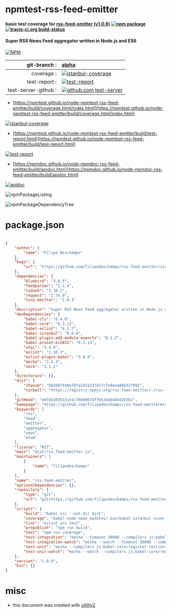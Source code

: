# npmtest-rss-feed-emitter

#### basic test coverage for  [rss-feed-emitter (v1.0.6)](https://github.com/filipedeschamps/rss-feed-emitter#readme)  [![npm package](https://img.shields.io/npm/v/npmtest-rss-feed-emitter.svg?style=flat-square)](https://www.npmjs.org/package/npmtest-rss-feed-emitter) [![travis-ci.org build-status](https://api.travis-ci.org/npmtest/node-npmtest-rss-feed-emitter.svg)](https://travis-ci.org/npmtest/node-npmtest-rss-feed-emitter)

#### Super RSS News Feed aggregator written in Node.js and ES6

[![NPM](https://nodei.co/npm/rss-feed-emitter.png?downloads=true&downloadRank=true&stars=true)](https://www.npmjs.com/package/rss-feed-emitter)

| git-branch : | [alpha](https://github.com/npmtest/node-npmtest-rss-feed-emitter/tree/alpha)|
|--:|:--|
| coverage : | [![istanbul-coverage](https://npmtest.github.io/node-npmtest-rss-feed-emitter/build/coverage.badge.svg)](https://npmtest.github.io/node-npmtest-rss-feed-emitter/build/coverage.html/index.html)|
| test-report : | [![test-report](https://npmtest.github.io/node-npmtest-rss-feed-emitter/build/test-report.badge.svg)](https://npmtest.github.io/node-npmtest-rss-feed-emitter/build/test-report.html)|
| test-server-github : | [![github.com test-server](https://npmtest.github.io/node-npmtest-rss-feed-emitter/GitHub-Mark-32px.png)](https://npmtest.github.io/node-npmtest-rss-feed-emitter/build/app/index.html) | | build-artifacts : | [![build-artifacts](https://npmtest.github.io/node-npmtest-rss-feed-emitter/glyphicons_144_folder_open.png)](https://github.com/npmtest/node-npmtest-rss-feed-emitter/tree/gh-pages/build)|

- [https://npmtest.github.io/node-npmtest-rss-feed-emitter/build/coverage.html/index.html](https://npmtest.github.io/node-npmtest-rss-feed-emitter/build/coverage.html/index.html)

[![istanbul-coverage](https://npmtest.github.io/node-npmtest-rss-feed-emitter/build/screenCapture.buildCi.browser.%252Ftmp%252Fbuild%252Fcoverage.lib.html.png)](https://npmtest.github.io/node-npmtest-rss-feed-emitter/build/coverage.html/index.html)

- [https://npmtest.github.io/node-npmtest-rss-feed-emitter/build/test-report.html](https://npmtest.github.io/node-npmtest-rss-feed-emitter/build/test-report.html)

[![test-report](https://npmtest.github.io/node-npmtest-rss-feed-emitter/build/screenCapture.buildCi.browser.%252Ftmp%252Fbuild%252Ftest-report.html.png)](https://npmtest.github.io/node-npmtest-rss-feed-emitter/build/test-report.html)

- [https://npmdoc.github.io/node-npmdoc-rss-feed-emitter/build/apidoc.html](https://npmdoc.github.io/node-npmdoc-rss-feed-emitter/build/apidoc.html)

[![apidoc](https://npmdoc.github.io/node-npmdoc-rss-feed-emitter/build/screenCapture.buildCi.browser.%252Ftmp%252Fbuild%252Fapidoc.html.png)](https://npmdoc.github.io/node-npmdoc-rss-feed-emitter/build/apidoc.html)

![npmPackageListing](https://npmtest.github.io/node-npmtest-rss-feed-emitter/build/screenCapture.npmPackageListing.svg)

![npmPackageDependencyTree](https://npmtest.github.io/node-npmtest-rss-feed-emitter/build/screenCapture.npmPackageDependencyTree.svg)



# package.json

```json

{
    "author": {
        "name": "Filipe Deschamps"
    },
    "bugs": {
        "url": "https://github.com/filipedeschamps/rss-feed-emitter/issues"
    },
    "dependencies": {
        "bluebird": "3.0.5",
        "feedparser": "1.1.4",
        "lodash": "3.10.1",
        "request": "2.74.0",
        "tiny-emitter": "1.0.1"
    },
    "description": "Super RSS News Feed aggregator written in Node.js and ES6",
    "devDependencies": {
        "babel-cli": "6.4.0",
        "babel-core": "6.3.13",
        "babel-eslint": "4.1.7",
        "babel-istanbul": "0.6.0",
        "babel-plugin-add-module-exports": "0.1.2",
        "babel-preset-es2015": "6.3.13",
        "chai": "3.4.0",
        "eslint": "1.10.3",
        "eslint-plugin-babel": "3.0.0",
        "mocha": "2.3.3",
        "nock": "3.1.1"
    },
    "directories": {},
    "dist": {
        "shasum": "683d87440ef07a1831a37dc7cfedeea86b327893",
        "tarball": "https://registry.npmjs.org/rss-feed-emitter/-/rss-feed-emitter-1.0.6.tgz"
    },
    "gitHead": "e8fbb3036151e1c76040673ff653ddd4d442b5b1",
    "homepage": "https://github.com/filipedeschamps/rss-feed-emitter#readme",
    "keywords": [
        "rss",
        "feed",
        "emitter",
        "aggregator",
        "news",
        "atom"
    ],
    "license": "MIT",
    "main": "dist/rss-feed-emitter.js",
    "maintainers": [
        {
            "name": "filipedeschamps"
        }
    ],
    "name": "rss-feed-emitter",
    "optionalDependencies": {},
    "repository": {
        "type": "git",
        "url": "git+https://github.com/filipedeschamps/rss-feed-emitter.git"
    },
    "scripts": {
        "build": "babel src --out-dir dist",
        "coverage": "babel-node node_modules/.bin/babel-istanbul cover _mocha -- --timeout 30000 test/**/*.spec.js",
        "lint": "eslint src test",
        "prepublish": "npm run build",
        "test": "npm run coverage",
        "test-integration": "mocha --timeout 30000 --compilers js:babel-core/register test/integration/**/*.spec.js",
        "test-integration-watch": "mocha --watch --timeout 30000 --compilers js:babel-core/register test/integration/**/*.spec.js",
        "test-unit": "mocha --compilers js:babel-core/register test/unit/**/*.spec.js",
        "test-unit-watch": "mocha --watch --compilers js:babel-core/register test/unit/**/*.spec.js"
    },
    "version": "1.0.6",
    "bin": {}
}
```



# misc
- this document was created with [utility2](https://github.com/kaizhu256/node-utility2)
